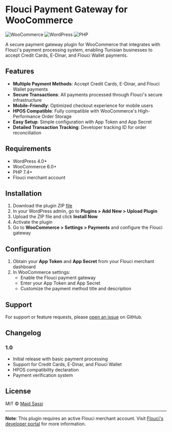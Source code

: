 # Flouci Payment Gateway for WooCommerce

![WooCommerce](https://img.shields.io/badge/WooCommerce-6.0%2B-blue.svg)
![WordPress](https://img.shields.io/badge/WordPress-4.0%2B-blue.svg)
![PHP](https://img.shields.io/badge/PHP-7.4%2B-purple.svg)

A secure payment gateway plugin for WooCommerce that integrates with Flouci's payment processing system, enabling Tunisian businesses to accept Credit Cards, E-Dinar, and Flouci Wallet payments.

## Features

- **Multiple Payment Methods**: Accept Credit Cards, E-Dinar, and Flouci Wallet payments
- **Secure Transactions**: All payments processed through Flouci's secure infrastructure
- **Mobile-Friendly**: Optimized checkout experience for mobile users
- **HPOS Compatible**: Fully compatible with WooCommerce's High-Performance Order Storage
- **Easy Setup**: Simple configuration with App Token and App Secret
- **Detailed Transaction Tracking**: Developer tracking ID for order reconciliation

## Requirements

- WordPress 4.0+
- WooCommerce 6.0+
- PHP 7.4+
- Flouci merchant account

## Installation

1. Download the plugin ZIP [file](https://github.com/majdsassi/flouci-woocommerce/releases/tag/flouci)
2. In your WordPress admin, go to **Plugins > Add New > Upload Plugin**
3. Upload the ZIP file and click **Install Now**
4. Activate the plugin
5. Go to **WooCommerce > Settings > Payments** and configure the Flouci gateway

## Configuration

1. Obtain your **App Token** and **App Secret** from your Flouci merchant dashboard
2. In WooCommerce settings:
   - Enable the Flouci payment gateway
   - Enter your App Token and App Secret
   - Customize the payment method title and description

## Support

For support or feature requests, please [open an issue](https://github.com/majdsassi/flouci-woocommerce/issues) on GitHub.

## Changelog

### 1.0
- Initial release with basic payment processing
- Support for Credit Cards, E-Dinar, and Flouci Wallet
- HPOS compatibility declaration
- Payment verification system

## License

MIT © [Majd Sassi](https://github.com/majdsassi)

---

**Note**: This plugin requires an active Flouci merchant account. Visit [Flouci's developer portal](https://developers.flouci.com) for more information.
